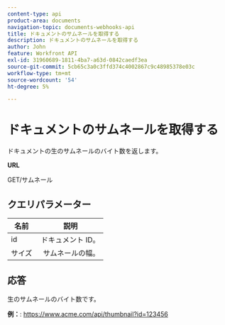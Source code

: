 ```yaml
---
content-type: api
product-area: documents
navigation-topic: documents-webhooks-api
title: ドキュメントのサムネールを取得する
description: ドキュメントのサムネールを取得する
author: John
feature: Workfront API
exl-id: 31960689-1811-4ba7-a63d-0842caedf3ea
source-git-commit: 5cb65c3a0c3ffd374c4002867c9c48985378e03c
workflow-type: tm+mt
source-wordcount: '54'
ht-degree: 5%

---
```



# ドキュメントのサムネールを取得する

ドキュメントの生のサムネールのバイト数を返します。

**URL**

GET/サムネール

## クエリパラメーター

| 名前  | 説明 |
|---|---|
| id  | ドキュメント ID。 |
| サイズ  |  サムネールの幅。 |


## 応答

生のサムネールのバイト数です。

**例：**: https://www.acme.com/api/thumbnail?id=123456
